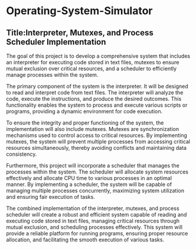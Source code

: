 # Operating-System-Simulator
 ## Title:Interpreter, Mutexes, and Process Scheduler Implementation
 The goal of this project is to develop a comprehensive system that includes an interpreter for executing code stored in text files, mutexes to ensure mutual exclusion over critical resources, and a scheduler to efficiently manage processes within the system.

The primary component of the system is the interpreter. It will be designed to read and interpret code from text files. The interpreter will analyze the code, execute the instructions, and produce the desired outcomes. This functionality enables the system to process and execute various scripts or programs, providing a dynamic environment for code execution.

To ensure the integrity and proper functioning of the system, the implementation will also include mutexes. Mutexes are synchronization mechanisms used to control access to critical resources. By implementing mutexes, the system will prevent multiple processes from accessing critical resources simultaneously, thereby avoiding conflicts and maintaining data consistency.

Furthermore, this project will incorporate a scheduler that manages the processes within the system. The scheduler will allocate system resources effectively and allocate CPU time to various processes in an optimal manner. By implementing a scheduler, the system will be capable of managing multiple processes concurrently, maximizing system utilization and ensuring fair execution of tasks.

The combined implementation of the interpreter, mutexes, and process scheduler will create a robust and efficient system capable of reading and executing code stored in text files, managing critical resources through mutual exclusion, and scheduling processes effectively. This system will provide a reliable platform for running programs, ensuring proper resource allocation, and facilitating the smooth execution of various tasks.
